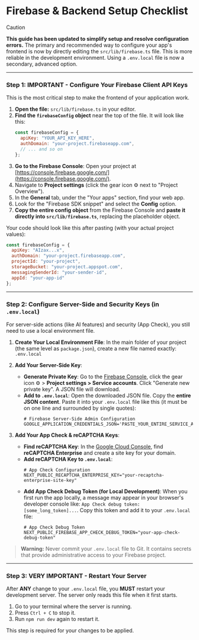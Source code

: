 # Firebase & Backend Setup Checklist

> [!CAUTION]
> **This guide has been updated to simplify setup and resolve configuration errors.** The primary and recommended way to configure your app's frontend is now by directly editing the `src/lib/firebase.ts` file. This is more reliable in the development environment. Using a `.env.local` file is now a secondary, advanced option.

---

### Step 1: **IMPORTANT** - Configure Your Firebase Client API Keys

This is the most critical step to make the frontend of your application work.

1.  **Open the file:** `src/lib/firebase.ts` in your editor.
2.  **Find the `firebaseConfig` object** near the top of the file. It will look like this:
    ```javascript
    const firebaseConfig = {
      apiKey: "YOUR_API_KEY_HERE",
      authDomain: "your-project.firebaseapp.com",
      // ... and so on
    };
    ```
3.  **Go to the Firebase Console**: Open your project at [https://console.firebase.google.com/](https://console.firebase.google.com/).
4.  Navigate to **Project settings** (click the gear icon ⚙️ next to "Project Overview").
5.  In the **General** tab, under the "Your apps" section, find your web app.
6.  Look for the "Firebase SDK snippet" and select the **Config** option.
7.  **Copy the entire config object** from the Firebase Console and **paste it directly into `src/lib/firebase.ts`**, replacing the placeholder object.

Your code should look like this after pasting (with your actual project values):
```javascript
const firebaseConfig = {
  apiKey: "AIzax...x",
  authDomain: "your-project.firebaseapp.com",
  projectId: "your-project",
  storageBucket: "your-project.appspot.com",
  messagingSenderId: "your-sender-id",
  appId: "your-app-id"
};
```

---

### Step 2: Configure Server-Side and Security Keys (in `.env.local`)

For server-side actions (like AI features) and security (App Check), you still need to use a local environment file.

1.  **Create Your Local Environment File**: In the main folder of your project (the same level as `package.json`), create a new file named exactly:
    `.env.local`

2.  **Add Your Server-Side Key**:
    *   **Generate Private Key**: Go to the [Firebase Console](https://console.firebase.google.com/), click the gear icon ⚙️ > **Project settings > Service accounts**. Click "Generate new private key". A JSON file will download.
    *   **Add to `.env.local`**: Open the downloaded JSON file. Copy the **entire JSON content**. Paste it into your `.env.local` file like this (it must be on one line and surrounded by single quotes):
        ```env
        # Firebase Server-Side Admin Configuration
        GOOGLE_APPLICATION_CREDENTIALS_JSON='PASTE_YOUR_ENTIRE_SERVICE_ACCOUNT_JSON_HERE'
        ```

3.  **Add Your App Check & reCAPTCHA Keys**:
    *   **Find reCAPTCHA Key**: In the [Google Cloud Console](https://console.cloud.google.com/), find **reCAPTCHA Enterprise** and create a site key for your domain.
    *   **Add reCAPTCHA Key to `.env.local`**:
        ```env
        # App Check Configuration
        NEXT_PUBLIC_RECAPTCHA_ENTERPRISE_KEY="your-recaptcha-enterprise-site-key"
        ```
    *   **Add App Check Debug Token (for Local Development)**: When you first run the app locally, a message may appear in your browser's developer console like: `App Check debug token: [some_long_token]...`. Copy this token and add it to your `.env.local` file:
        ```env
        # App Check Debug Token
        NEXT_PUBLIC_FIREBASE_APP_CHECK_DEBUG_TOKEN="your-app-check-debug-token"
        ```

> **Warning:** Never commit your `.env.local` file to Git. It contains secrets that provide administrative access to your Firebase project.

---

### Step 3: **VERY IMPORTANT** - Restart Your Server

After **ANY** change to your `.env.local` file, you **MUST** restart your development server. The server only reads this file when it first starts.

1.  Go to your terminal where the server is running.
2.  Press `Ctrl + C` to stop it.
3.  Run `npm run dev` again to restart it.

This step is required for your changes to be applied.
